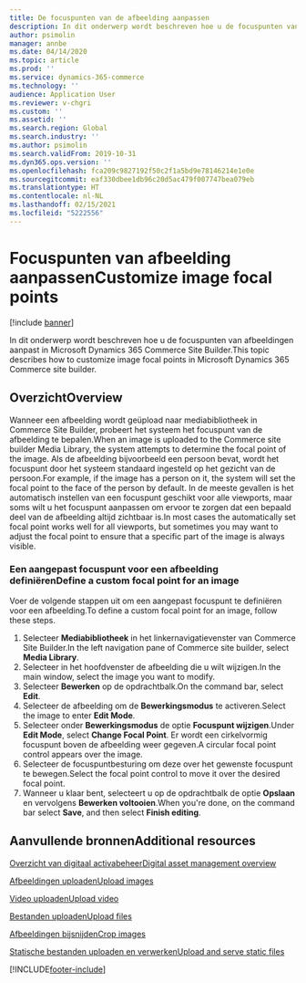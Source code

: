 ```yaml
---
title: De focuspunten van de afbeelding aanpassen
description: In dit onderwerp wordt beschreven hoe u de focuspunten van afbeeldingen aanpast in Microsoft Dynamics 365 Commerce Site Builder.
author: psimolin
manager: annbe
ms.date: 04/14/2020
ms.topic: article
ms.prod: ''
ms.service: dynamics-365-commerce
ms.technology: ''
audience: Application User
ms.reviewer: v-chgri
ms.custom: ''
ms.assetid: ''
ms.search.region: Global
ms.search.industry: ''
ms.author: psimolin
ms.search.validFrom: 2019-10-31
ms.dyn365.ops.version: ''
ms.openlocfilehash: fca209c9827192f50c2f1a5bd9e78146214e1e0e
ms.sourcegitcommit: eaf330dbee1db96c20d5ac479f007747bea079eb
ms.translationtype: HT
ms.contentlocale: nl-NL
ms.lasthandoff: 02/15/2021
ms.locfileid: "5222556"
---
```

# <a name="customize-image-focal-points"></a><span data-ttu-id="8bd1a-103">Focuspunten van afbeelding aanpassen</span><span class="sxs-lookup"><span data-stu-id="8bd1a-103">Customize image focal points</span></span>

[!include [banner](includes/banner.md)]

<span data-ttu-id="8bd1a-104">In dit onderwerp wordt beschreven hoe u de focuspunten van afbeeldingen aanpast in Microsoft Dynamics 365 Commerce Site Builder.</span><span class="sxs-lookup"><span data-stu-id="8bd1a-104">This topic describes how to customize image focal points in Microsoft Dynamics 365 Commerce site builder.</span></span>

## <a name="overview"></a><span data-ttu-id="8bd1a-105">Overzicht</span><span class="sxs-lookup"><span data-stu-id="8bd1a-105">Overview</span></span>

<span data-ttu-id="8bd1a-106">Wanneer een afbeelding wordt geüpload naar mediabibliotheek in Commerce Site Builder, probeert het systeem het focuspunt van de afbeelding te bepalen.</span><span class="sxs-lookup"><span data-stu-id="8bd1a-106">When an image is uploaded to the Commerce site builder Media Library, the system attempts to determine the focal point of the image.</span></span> <span data-ttu-id="8bd1a-107">Als de afbeelding bijvoorbeeld een persoon bevat, wordt het focuspunt door het systeem standaard ingesteld op het gezicht van de persoon.</span><span class="sxs-lookup"><span data-stu-id="8bd1a-107">For example, if the image has a person on it, the system will set the focal point to the face of the person by default.</span></span> <span data-ttu-id="8bd1a-108">In de meeste gevallen is het automatisch instellen van een focuspunt geschikt voor alle viewports, maar soms wilt u het focuspunt aanpassen om ervoor te zorgen dat een bepaald deel van de afbeelding altijd zichtbaar is.</span><span class="sxs-lookup"><span data-stu-id="8bd1a-108">In most cases the automatically set focal point works well for all viewports, but sometimes you may want to adjust the focal point to ensure that a specific part of the image is always visible.</span></span>

### <a name="define-a-custom-focal-point-for-an-image"></a><span data-ttu-id="8bd1a-109">Een aangepast focuspunt voor een afbeelding definiëren</span><span class="sxs-lookup"><span data-stu-id="8bd1a-109">Define a custom focal point for an image</span></span>

<span data-ttu-id="8bd1a-110">Voer de volgende stappen uit om een aangepast focuspunt te definiëren voor een afbeelding.</span><span class="sxs-lookup"><span data-stu-id="8bd1a-110">To define a custom focal point for an image, follow these steps.</span></span>

1. <span data-ttu-id="8bd1a-111">Selecteer **Mediabibliotheek** in het linkernavigatievenster van Commerce Site Builder.</span><span class="sxs-lookup"><span data-stu-id="8bd1a-111">In the left navigation pane of Commerce site builder, select **Media Library**.</span></span>
1. <span data-ttu-id="8bd1a-112">Selecteer in het hoofdvenster de afbeelding die u wilt wijzigen.</span><span class="sxs-lookup"><span data-stu-id="8bd1a-112">In the main window, select the image you want to modify.</span></span>
1. <span data-ttu-id="8bd1a-113">Selecteer **Bewerken** op de opdrachtbalk.</span><span class="sxs-lookup"><span data-stu-id="8bd1a-113">On the command bar, select **Edit**.</span></span>
1. <span data-ttu-id="8bd1a-114">Selecteer de afbeelding om de **Bewerkingsmodus** te activeren.</span><span class="sxs-lookup"><span data-stu-id="8bd1a-114">Select the image to enter **Edit Mode**.</span></span>
1. <span data-ttu-id="8bd1a-115">Selecteer onder **Bewerkingsmodus** de optie **Focuspunt wijzigen**.</span><span class="sxs-lookup"><span data-stu-id="8bd1a-115">Under **Edit Mode**, select **Change Focal Point**.</span></span> <span data-ttu-id="8bd1a-116">Er wordt een cirkelvormig focuspunt boven de afbeelding weer gegeven.</span><span class="sxs-lookup"><span data-stu-id="8bd1a-116">A circular focal point control appears over the image.</span></span>
1. <span data-ttu-id="8bd1a-117">Selecteer de focuspuntbesturing om deze over het gewenste focuspunt te bewegen.</span><span class="sxs-lookup"><span data-stu-id="8bd1a-117">Select the focal point control to move it over the desired focal point.</span></span>
1. <span data-ttu-id="8bd1a-118">Wanneer u klaar bent, selecteert u op de opdrachtbalk de optie **Opslaan** en vervolgens **Bewerken voltooien**.</span><span class="sxs-lookup"><span data-stu-id="8bd1a-118">When you're done, on the command bar select **Save**, and then select **Finish editing**.</span></span>

## <a name="additional-resources"></a><span data-ttu-id="8bd1a-119">Aanvullende bronnen</span><span class="sxs-lookup"><span data-stu-id="8bd1a-119">Additional resources</span></span>

[<span data-ttu-id="8bd1a-120">Overzicht van digitaal activabeheer</span><span class="sxs-lookup"><span data-stu-id="8bd1a-120">Digital asset management overview</span></span>](dam-overview.md)

[<span data-ttu-id="8bd1a-121">Afbeeldingen uploaden</span><span class="sxs-lookup"><span data-stu-id="8bd1a-121">Upload images</span></span>](dam-upload-images.md)

[<span data-ttu-id="8bd1a-122">Video uploaden</span><span class="sxs-lookup"><span data-stu-id="8bd1a-122">Upload video</span></span>](dam-upload-video.md)

[<span data-ttu-id="8bd1a-123">Bestanden uploaden</span><span class="sxs-lookup"><span data-stu-id="8bd1a-123">Upload files</span></span>](dam-upload-files.md)

[<span data-ttu-id="8bd1a-124">Afbeeldingen bijsnijden</span><span class="sxs-lookup"><span data-stu-id="8bd1a-124">Crop images</span></span>](dam-crop-images.md)

[<span data-ttu-id="8bd1a-125">Statische bestanden uploaden en verwerken</span><span class="sxs-lookup"><span data-stu-id="8bd1a-125">Upload and serve static files</span></span>](upload-serve-static-files.md)


[!INCLUDE[footer-include](../includes/footer-banner.md)]